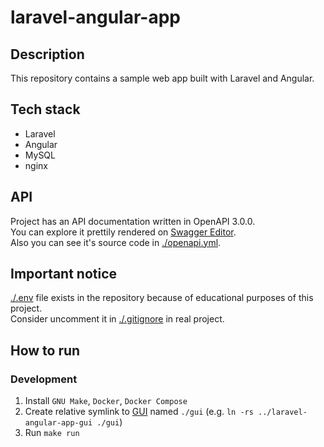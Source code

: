 # laravel-angular-app

## Description

This repository contains a sample web app built with Laravel and Angular.

## Tech stack

* Laravel
* Angular
* MySQL
* nginx

## API

Project has an API documentation written in OpenAPI 3.0.0.\
You can explore it prettily rendered on
[Swagger Editor](https://editor.swagger.io/?url=https://raw.githubusercontent.com/hu553in/laravel-angular-app/master/openapi.yml).\
Also you can see it's source code in [./openapi.yml](./openapi.yml).

## Important notice

[./.env](./.env) file exists in the repository because of educational purposes of this project.\
Consider uncomment it in [./.gitignore](./.gitignore) in real project.

## How to run

### Development

1. Install `GNU Make`, `Docker`, `Docker Compose`
2. Create relative symlink to [GUI](https://github.com/hu553in/laravel-angular-app-gui)
named `./gui` (e.g. `ln -rs ../laravel-angular-app-gui ./gui`)
3. Run `make run`
